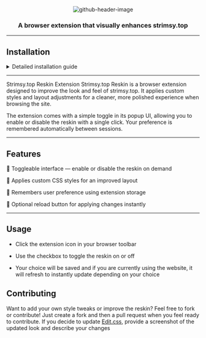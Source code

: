 
<div align="center">
 
 ![github-header-image](https://github.com/user-attachments/assets/d465a7d9-6375-4e1e-9a9a-748fd85944ab)
 
 ### A browser extension that visually enhances strimsy.top

</div>

___

## Installation 

<details>

<summary>Detailed installation guide</summary>

Currently, the extension must be installed manually.

**Follow the step-by-step guide below to install it:**

1. Download the zipped repository.<div>![step1](https://github.com/user-attachments/assets/afd64071-47a6-4f00-aaff-11f15c9b038c)</div>


2. Extract it to a location you’ll remember.<div>![step2](https://github.com/user-attachments/assets/32a27e01-60ee-4737-ad48-717e07f613e5)</div>

3. Open your browser's extensions settings and enable [**Developer Mode**](https://support.google.com/chrome/a/answer/2714278?hl=en).<div>![step3](https://github.com/user-attachments/assets/02e2c0d6-8d98-4e8e-bbee-e105aed4e8f5)</div>
4. Click **Load Unpacked** (this option should be at the top of the extensions list).<div>![step4](https://github.com/user-attachments/assets/1ab61d66-6501-41ca-9822-7ba0fea1a15d)
</div>

5. Select the folder where you extracted the extension files.<div>![step5](https://github.com/user-attachments/assets/74df9241-ac34-45fc-b55d-b34095a17040)

</div>

6. Enjoy clutter free experience,
##### Installation process may vary a bit depending on which browser you are using, but should overall stay very similar

</details>

___

Strimsy.top Reskin Extension
Strimsy.top Reskin is a browser extension designed to improve the look and feel of strimsy.top.
It applies custom styles and layout adjustments for a cleaner, more polished experience when browsing the site.

The extension comes with a simple toggle in its popup UI, allowing you to enable or disable the reskin with a single click.
Your preference is remembered automatically between sessions.

___

## Features
🔘 Toggleable interface — enable or disable the reskin on demand

🎨 Applies custom CSS styles for an improved layout

💾 Remembers user preference using extension storage

🔄 Optional reload button for applying changes instantly

___

## Usage

- Click the extension icon in your browser toolbar

- Use the checkbox to toggle the reskin on or off

- Your choice will be saved and if you are currently using the website, it will refresh to instantly update depending on your choice

## Contributing
Want to add your own style tweaks or improve the reskin? Feel free to fork or contribute! 
Just create a fork and then a pull request when you feel ready to contribute.
If you decide to update [Edit.css](https://github.com/Fillq/strims_reskin/blob/main/css/Edit.css), provide a screenshot of the updated look and describe your changes

